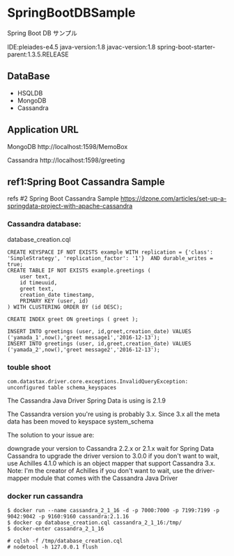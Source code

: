 # SpringBootDBSample

Spring Boot DB サンプル

IDE:pleiades-e4.5
java-version:1.8
javac-version:1.8
spring-boot-starter-parent:1.3.5.RELEASE

## DataBase

+ HSQLDB
+ MongoDB
+ Cassandra

## Application URL

MongoDB
http://localhost:1598/MemoBox

Cassandra
http://localhost:1598/greeting

## ref1:Spring Boot Cassandra Sample

refs #2 Spring Boot Cassandra Sample
https://dzone.com/articles/set-up-a-springdata-project-with-apache-cassandra

### Cassandra database:

database_creation.cql

```
CREATE KEYSPACE IF NOT EXISTS example WITH replication = {'class': 'SimpleStrategy', 'replication_factor': '1'}  AND durable_writes = true;
CREATE TABLE IF NOT EXISTS example.greetings (
    user text,
    id timeuuid,
    greet text,
    creation_date timestamp,
    PRIMARY KEY (user, id)
) WITH CLUSTERING ORDER BY (id DESC);

CREATE INDEX greet ON greetings ( greet );

INSERT INTO greetings (user, id,greet,creation_date) VALUES ('yamada_1',now(),'greet message1','2016-12-13');
INSERT INTO greetings (user, id,greet,creation_date) VALUES ('yamada_2',now(),'greet message2','2016-12-13');
```

### touble shoot

```
com.datastax.driver.core.exceptions.InvalidQueryException: unconfigured table schema_keyspaces
```


The Cassandra Java Driver Spring Data is using is 2.1.9

The Cassandra version you're using is probably 3.x. Since 3.x all the meta data has been moved to keyspace system_schema

The solution to your issue are:

downgrade your version to Cassandra 2.2.x or 2.1.x
wait for Spring Data Cassandra to upgrade the driver version to 3.0.0
if you don't want to wait, use Achilles 4.1.0 which is an object mapper that support Cassandra 3.x. Note: I'm the creator of Achilles
if you don't want to wait, use the driver-mapper module that comes with the Cassandra Java Driver

### docker run cassandra

```
$ docker run --name cassandra_2_1_16 -d -p 7000:7000 -p 7199:7199 -p 9042:9042 -p 9160:9160 cassandra:2.1.16
$ docker cp database_creation.cql cassandra_2_1_16:/tmp/
$ docker-enter cassandra_2_1_16

# cqlsh -f /tmp/database_creation.cql
# nodetool -h 127.0.0.1 flush

```



